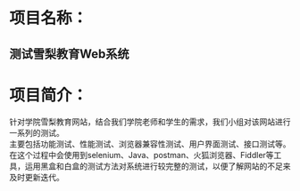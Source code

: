 ﻿项目名称：
==========
测试雪梨教育Web系统
-------------------

项目简介：
=========
针对学院雪梨教育网站，结合我们学院老师和学生的需求，我们小组对该网站进行一系列的测试。<br>
主要包括功能测试、性能测试、浏览器兼容性测试、用户界面测试、接口测试等。<br>
在这个过程中会使用到selenium、Java、postman、火狐浏览器、Fiddler等工具，运用黑盒和白盒的测试方法对系统进行较完整的测试，以便了解网站的不足来及时更新迭代。
